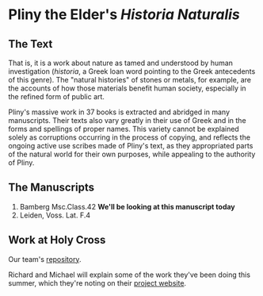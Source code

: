 # Pliny the Elder's *Historia Naturalis* #

## The Text ##
That is, it is a work about nature as tamed and understood by human investigation (*historia*, a Greek loan word pointing to the Greek antecedents of this genre).  The "natural histories" of stones or metals, for example, are the accounts of how those materials benefit human society, especially in the refined form of public art.

Pliny's massive work in 37 books is extracted and abridged in many manuscripts.  Their texts also vary greatly in their use of Greek and in the forms and spellings of proper names.  This variety cannot be explained solely as corruptions occurring in the process of copying, and reflects the ongoing active use scribes made of Pliny's text, as they  appropriated parts of the natural world for their own purposes, while appealing to the authority of Pliny.

## The Manuscripts ##

1. Bamberg Msc.Class.42 **We'll be looking at this manuscript today**
2. Leiden, Voss. Lat. F.4

## Work at Holy Cross ##

Our team's [repository](https://github.com/HCMID/plinius).

Richard and Michael will explain some of the work they've been doing this summer, which they're noting on their [project website](https://hcmid.github.io/plinius/).
